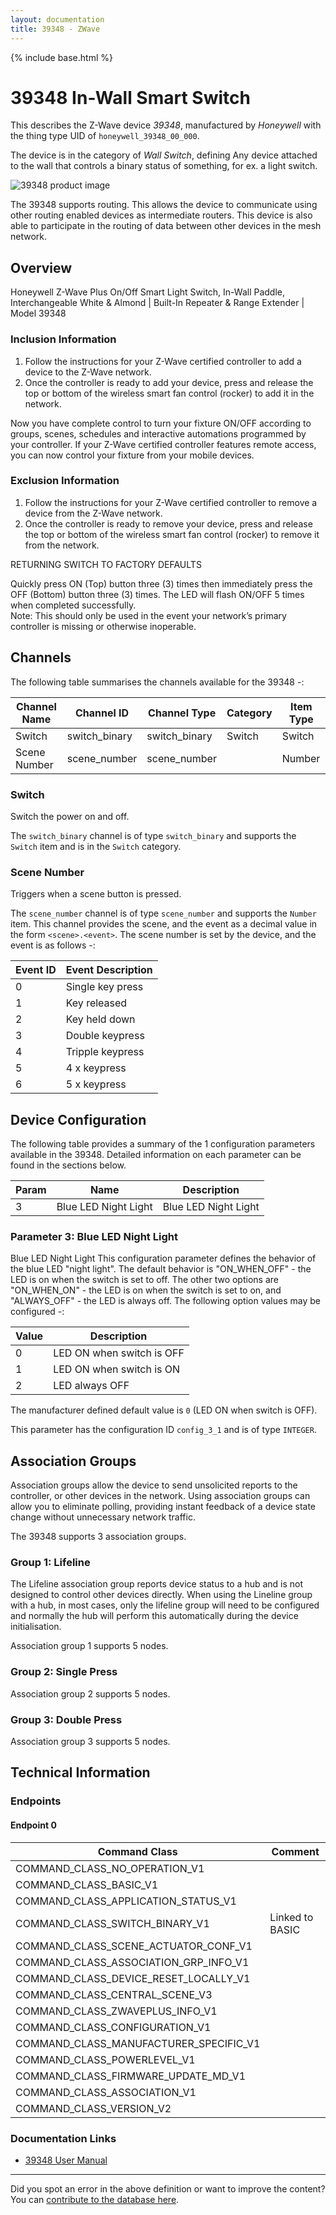 ```yaml
---
layout: documentation
title: 39348 - ZWave
---
```


{% include base.html %}

# 39348 In-Wall Smart Switch
This describes the Z-Wave device *39348*, manufactured by *Honeywell* with the thing type UID of ```honeywell_39348_00_000```.

The device is in the category of *Wall Switch*, defining Any device attached to the wall that controls a binary status of something, for ex. a light switch.

![39348 product image](https://opensmarthouse.org/zwavedatabase/1158/image/)


The 39348 supports routing. This allows the device to communicate using other routing enabled devices as intermediate routers.  This device is also able to participate in the routing of data between other devices in the mesh network.

## Overview

Honeywell Z-Wave Plus On/Off Smart Light Switch, In-Wall Paddle, Interchangeable White & Almond | Built-In Repeater & Range Extender | Model 39348

### Inclusion Information

  1. Follow the instructions for your Z-Wave certified controller to add a device to the Z-Wave network.
  2. Once the controller is ready to add your device, press and release the top or bottom of the wireless smart fan control (rocker) to add it in the network.

  
Now you have complete control to turn your fixture ON/OFF according to groups, scenes, schedules and interactive automations programmed by your controller. If your Z-Wave certified controller features remote access, you can now control your fixture from your mobile devices.

### Exclusion Information

  1. Follow the instructions for your Z-Wave certified controller to remove a device from the Z-Wave network.
  2. Once the controller is ready to remove your device, press and release the top or bottom of the wireless smart fan control (rocker) to remove it from the network.

RETURNING SWITCH TO FACTORY DEFAULTS

Quickly press ON (Top) button three (3) times then immediately press the OFF (Bottom) button three (3) times. The LED will flash ON/OFF 5 times when completed successfully.  
Note: This should only be used in the event your network’s primary controller is missing or otherwise inoperable.

## Channels

The following table summarises the channels available for the 39348 -:

| Channel Name | Channel ID | Channel Type | Category | Item Type |
|--------------|------------|--------------|----------|-----------|
| Switch | switch_binary | switch_binary | Switch | Switch | 
| Scene Number | scene_number | scene_number |  | Number | 

### Switch
Switch the power on and off.

The ```switch_binary``` channel is of type ```switch_binary``` and supports the ```Switch``` item and is in the ```Switch``` category.

### Scene Number
Triggers when a scene button is pressed.

The ```scene_number``` channel is of type ```scene_number``` and supports the ```Number``` item.
This channel provides the scene, and the event as a decimal value in the form ```<scene>.<event>```. The scene number is set by the device, and the event is as follows -:

| Event ID | Event Description  |
|----------|--------------------|
| 0        | Single key press   |
| 1        | Key released       |
| 2        | Key held down      |
| 3        | Double keypress    |
| 4        | Tripple keypress   |
| 5        | 4 x keypress       |
| 6        | 5 x keypress       |



## Device Configuration

The following table provides a summary of the 1 configuration parameters available in the 39348.
Detailed information on each parameter can be found in the sections below.

| Param | Name  | Description |
|-------|-------|-------------|
| 3 | Blue LED Night Light | Blue LED Night Light |

### Parameter 3: Blue LED Night Light

Blue LED Night Light
This configuration parameter defines the behavior of the blue LED "night light". The default behavior is "ON\_WHEN\_OFF" - the LED is on when the switch is set to off. The other two options are "ON\_WHEN\_ON" - the LED is on when the switch is set to on, and "ALWAYS_OFF" - the LED is always off.
The following option values may be configured -:

| Value  | Description |
|--------|-------------|
| 0 | LED ON when switch is OFF |
| 1 | LED ON when switch is ON |
| 2 | LED always OFF |

The manufacturer defined default value is ```0``` (LED ON when switch is OFF).

This parameter has the configuration ID ```config_3_1``` and is of type ```INTEGER```.


## Association Groups

Association groups allow the device to send unsolicited reports to the controller, or other devices in the network. Using association groups can allow you to eliminate polling, providing instant feedback of a device state change without unnecessary network traffic.

The 39348 supports 3 association groups.

### Group 1: Lifeline

The Lifeline association group reports device status to a hub and is not designed to control other devices directly. When using the Lineline group with a hub, in most cases, only the lifeline group will need to be configured and normally the hub will perform this automatically during the device initialisation.

Association group 1 supports 5 nodes.

### Group 2: Single Press


Association group 2 supports 5 nodes.

### Group 3: Double Press


Association group 3 supports 5 nodes.

## Technical Information

### Endpoints

#### Endpoint 0

| Command Class | Comment |
|---------------|---------|
| COMMAND_CLASS_NO_OPERATION_V1| |
| COMMAND_CLASS_BASIC_V1| |
| COMMAND_CLASS_APPLICATION_STATUS_V1| |
| COMMAND_CLASS_SWITCH_BINARY_V1| Linked to BASIC|
| COMMAND_CLASS_SCENE_ACTUATOR_CONF_V1| |
| COMMAND_CLASS_ASSOCIATION_GRP_INFO_V1| |
| COMMAND_CLASS_DEVICE_RESET_LOCALLY_V1| |
| COMMAND_CLASS_CENTRAL_SCENE_V3| |
| COMMAND_CLASS_ZWAVEPLUS_INFO_V1| |
| COMMAND_CLASS_CONFIGURATION_V1| |
| COMMAND_CLASS_MANUFACTURER_SPECIFIC_V1| |
| COMMAND_CLASS_POWERLEVEL_V1| |
| COMMAND_CLASS_FIRMWARE_UPDATE_MD_V1| |
| COMMAND_CLASS_ASSOCIATION_V1| |
| COMMAND_CLASS_VERSION_V2| |

### Documentation Links

* [39348 User Manual](https://www.opensmarthouse.org/zwavedatabase/1158/39348-HQSG-v1.pdf)

---

Did you spot an error in the above definition or want to improve the content?
You can [contribute to the database here](https://www.opensmarthouse.org/zwavedatabase/1158).
